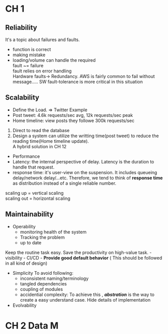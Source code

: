 
# CH 1  

## Reliability  

It's a topic about failures and faults.  
- function is correct  
- making mistake  
- loading/volume can handle the required  
fault ~= failure  
fault relies on error handling  
Hardware faults-> Redundancy. AWS is fairly common to fail without message..... SW fault-tolerance is more critical in this situation  

## Scalability  
- Define the Load. => Twitter Example  
- Post tweet: 4.6k requests/sec avg, 12k requests/sec peak  
- Home timeline: view posts they followe 300k requests/sec  
1) Direct to read the database  
2) Design a system can utilize the writting time(post tweet) to reduce the reading time(Home timeline update).  
A hybrid solution in CH 12  
- Performance  
- Latency: the internal perspective of delay. Latency is the duration to handle that request.  
- response time: it's user-view on the suspension. It includes queueing delay/network delay/...etc. Therefore, we tend to think of **response time** as distribution instead of a single reliable number.  
  

scaling up = vertical scaling  
scaling out = horizontal scaling  
  

## Maintainability  

- Operability
	- monitoring health of the system
	- Tracking the problem
	- up to date

Keep the routine task easy. Save the productivity on high-value task. 
	- visibility
	- CI/CD
	- **Provide good default behavior** ( This should be followed in all kind of design)
- Simplicity
	To avoid following:
	- inconsistent naming/terminology
	- tangled dependencies
	- coupling of modules
	- accidential complexity: To achieve this , ***abstration*** is the way to create a easy understand case. Hide details of implementation
- Evolvability
# CH 2 Data M

<!--stackedit_data:
eyJoaXN0b3J5IjpbMjA2Njc2NzE3MywxNDYxMjA4OCwzNjA1OT
IxMDYsLTIxMzc2MzIwNzAsMzQyNzUzNTIzLDMwMzYyMjU3Niwx
OTA2ODE1MDI3LC0xNTgwMzQ2ODA0LDQzMTk5NzUwNywyNDM0MT
gyMzMsMzEyODc4NjA4LC0zODczNjQ2MTgsMzYxOTIxMDcyLC0z
MDI2Mjc0MDEsMTAwNDg3NzAyMV19
-->